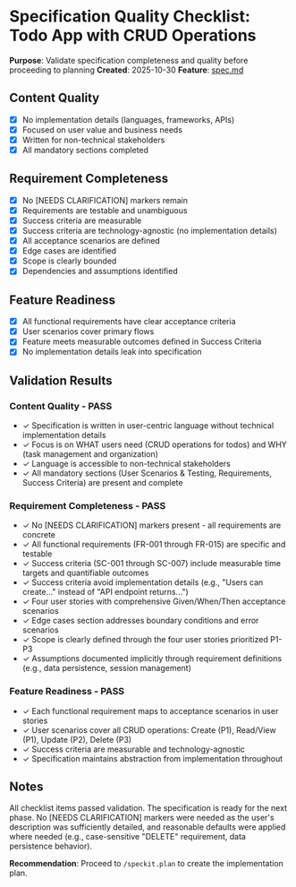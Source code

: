 # Specification Quality Checklist: Todo App with CRUD Operations

**Purpose**: Validate specification completeness and quality before proceeding to planning
**Created**: 2025-10-30
**Feature**: [spec.md](../spec.md)

## Content Quality

- [x] No implementation details (languages, frameworks, APIs)
- [x] Focused on user value and business needs
- [x] Written for non-technical stakeholders
- [x] All mandatory sections completed

## Requirement Completeness

- [x] No [NEEDS CLARIFICATION] markers remain
- [x] Requirements are testable and unambiguous
- [x] Success criteria are measurable
- [x] Success criteria are technology-agnostic (no implementation details)
- [x] All acceptance scenarios are defined
- [x] Edge cases are identified
- [x] Scope is clearly bounded
- [x] Dependencies and assumptions identified

## Feature Readiness

- [x] All functional requirements have clear acceptance criteria
- [x] User scenarios cover primary flows
- [x] Feature meets measurable outcomes defined in Success Criteria
- [x] No implementation details leak into specification

## Validation Results

### Content Quality - PASS
- ✓ Specification is written in user-centric language without technical implementation details
- ✓ Focus is on WHAT users need (CRUD operations for todos) and WHY (task management and organization)
- ✓ Language is accessible to non-technical stakeholders
- ✓ All mandatory sections (User Scenarios & Testing, Requirements, Success Criteria) are present and complete

### Requirement Completeness - PASS
- ✓ No [NEEDS CLARIFICATION] markers present - all requirements are concrete
- ✓ All functional requirements (FR-001 through FR-015) are specific and testable
- ✓ Success criteria (SC-001 through SC-007) include measurable time targets and quantifiable outcomes
- ✓ Success criteria avoid implementation details (e.g., "Users can create..." instead of "API endpoint returns...")
- ✓ Four user stories with comprehensive Given/When/Then acceptance scenarios
- ✓ Edge cases section addresses boundary conditions and error scenarios
- ✓ Scope is clearly defined through the four user stories prioritized P1-P3
- ✓ Assumptions documented implicitly through requirement definitions (e.g., data persistence, session management)

### Feature Readiness - PASS
- ✓ Each functional requirement maps to acceptance scenarios in user stories
- ✓ User scenarios cover all CRUD operations: Create (P1), Read/View (P1), Update (P2), Delete (P3)
- ✓ Success criteria are measurable and technology-agnostic
- ✓ Specification maintains abstraction from implementation throughout

## Notes

All checklist items passed validation. The specification is ready for the next phase. No [NEEDS CLARIFICATION] markers were needed as the user's description was sufficiently detailed, and reasonable defaults were applied where needed (e.g., case-sensitive "DELETE" requirement, data persistence behavior).

**Recommendation**: Proceed to `/speckit.plan` to create the implementation plan.
